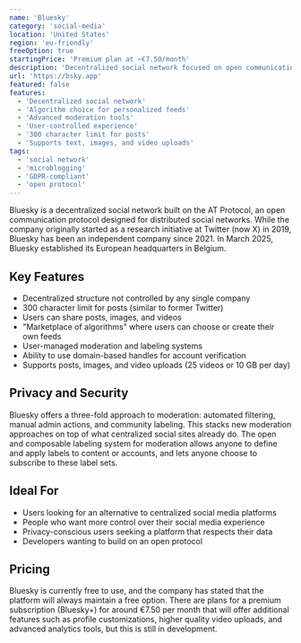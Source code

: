 ```yaml
---
name: 'Bluesky'
category: 'social-media'
location: 'United States'
region: 'eu-friendly'
freeOption: true
startingPrice: 'Premium plan at ~€7.50/month'
description: 'Decentralized social network focused on open communication and user-controlled experience.'
url: 'https://bsky.app'
featured: false
features:
  - 'Decentralized social network'
  - 'Algorithm choice for personalized feeds'
  - 'Advanced moderation tools'
  - 'User-controlled experience'
  - '300 character limit for posts'
  - 'Supports text, images, and video uploads'
tags:
  - 'social network'
  - 'microblogging'
  - 'GDPR-compliant'
  - 'open protocol'
---
```


Bluesky is a decentralized social network built on the AT Protocol, an open communication protocol designed for distributed social networks. While the company originally started as a research initiative at Twitter (now X) in 2019, Bluesky has been an independent company since 2021. In March 2025, Bluesky established its European headquarters in Belgium.

## Key Features

- Decentralized structure not controlled by any single company
- 300 character limit for posts (similar to former Twitter)
- Users can share posts, images, and videos
- "Marketplace of algorithms" where users can choose or create their own feeds
- User-managed moderation and labeling systems
- Ability to use domain-based handles for account verification
- Supports posts, images, and video uploads (25 videos or 10 GB per day)

## Privacy and Security

Bluesky offers a three-fold approach to moderation: automated filtering, manual admin actions, and community labeling. This stacks new moderation approaches on top of what centralized social sites already do. The open and composable labeling system for moderation allows anyone to define and apply labels to content or accounts, and lets anyone choose to subscribe to these label sets.

## Ideal For

- Users looking for an alternative to centralized social media platforms
- People who want more control over their social media experience
- Privacy-conscious users seeking a platform that respects their data
- Developers wanting to build on an open protocol

## Pricing

Bluesky is currently free to use, and the company has stated that the platform will always maintain a free option. There are plans for a premium subscription (Bluesky+) for around €7.50 per month that will offer additional features such as profile customizations, higher quality video uploads, and advanced analytics tools, but this is still in development.